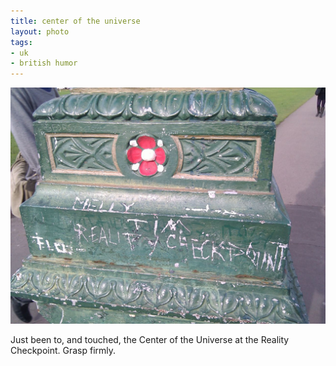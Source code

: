 ```yaml
--- 
title: center of the universe
layout: photo
tags:
- uk
- british humor
---
```

![](/tumblr_files/tumblr_lay8i8aSwp1qz4ssz.jpg)

Just been to, and touched, the Center of the Universe at the Reality Checkpoint. Grasp firmly.
